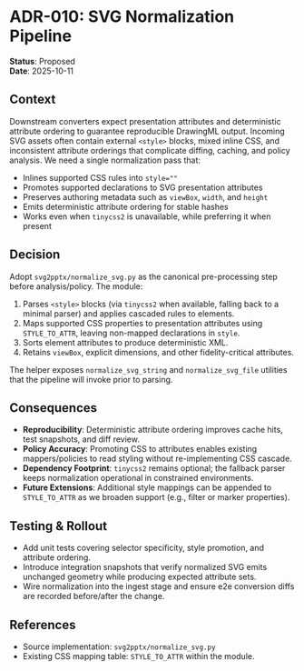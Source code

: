 # ADR-010: SVG Normalization Pipeline

**Status**: Proposed  
**Date**: 2025-10-11

## Context

Downstream converters expect presentation attributes and deterministic attribute ordering to guarantee reproducible DrawingML output. Incoming SVG assets often contain external `<style>` blocks, mixed inline CSS, and inconsistent attribute orderings that complicate diffing, caching, and policy analysis. We need a single normalization pass that:

- Inlines supported CSS rules into `style=""`
- Promotes supported declarations to SVG presentation attributes
- Preserves authoring metadata such as `viewBox`, `width`, and `height`
- Emits deterministic attribute ordering for stable hashes
- Works even when `tinycss2` is unavailable, while preferring it when present

## Decision

Adopt `svg2pptx/normalize_svg.py` as the canonical pre-processing step before analysis/policy. The module:

1. Parses `<style>` blocks (via `tinycss2` when available, falling back to a minimal parser) and applies cascaded rules to elements.
2. Maps supported CSS properties to presentation attributes using `STYLE_TO_ATTR`, leaving non-mapped declarations in `style`.
3. Sorts element attributes to produce deterministic XML.
4. Retains `viewBox`, explicit dimensions, and other fidelity-critical attributes.

The helper exposes `normalize_svg_string` and `normalize_svg_file` utilities that the pipeline will invoke prior to parsing.

## Consequences

- **Reproducibility**: Deterministic attribute ordering improves cache hits, test snapshots, and diff review.
- **Policy Accuracy**: Promoting CSS to attributes enables existing mappers/policies to read styling without re-implementing CSS cascade.
- **Dependency Footprint**: `tinycss2` remains optional; the fallback parser keeps normalization operational in constrained environments.
- **Future Extensions**: Additional style mappings can be appended to `STYLE_TO_ATTR` as we broaden support (e.g., filter or marker properties).

## Testing & Rollout

- Add unit tests covering selector specificity, style promotion, and attribute ordering.
- Introduce integration snapshots that verify normalized SVG emits unchanged geometry while producing expected attribute sets.
- Wire normalization into the ingest stage and ensure e2e conversion diffs are recorded before/after the change.

## References

- Source implementation: `svg2pptx/normalize_svg.py`
- Existing CSS mapping table: `STYLE_TO_ATTR` within the module.
